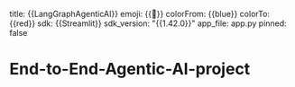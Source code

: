 title: {{LangGraphAgenticAI}}
emoji: {{🐨}}
colorFrom: {{blue}}
colorTo: {{red}}
sdk: {{Streamlit}}
sdk_version: "{{1.42.0}}"
app_file: app.py
pinned: false
# End-to-End-Agentic-AI-project
